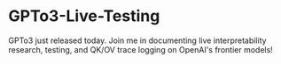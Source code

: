 # GPTo3-Live-Testing
GPTo3 just released today. Join me in documenting live interpretability research, testing, and QK/OV trace logging on OpenAI's frontier models!
